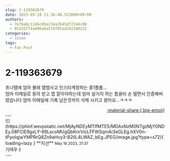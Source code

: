 ```yaml
---
slug: 2-119363679
date: 2023-05-18 21:36:48.523000+09:00
authors:
  - 7e7ba6c114bc05e234a2645df7244c08
  - 01435f74a49ba8a519705ad242348232
categories:
  - Jisun
tags:
  - Fan Post
---
```


# 2-119363679

<div class="post-container" markdown="1">
<div class="content-container md-sidebar__scrollwrap" markdown="1">

프나땜에 엄마 몰래 앨범사고 인스타계정파는 중1플롭...<br>엄마 이메일로 동의 받고 앱 깔아야하는데 엄마 설거지 하는 틈을타 손 떨면서 인증해버렸습니다 엄마 이메일에 기록 남은것까지 삭제 시키고 왔어요...ㅋㅋㅋ

</div>
</div>

<div style="text-align: right;" markdown="1">
<a href="https://weverse.io/fromis9/fanpost/2-119363679" style="text-align: right;">:material-share:{.big-emoji}</a>
</div>
---

<div class="comments-container md-sidebar__scrollwrap" markdown="1">
<div class="comment" markdown="1">
<div class='id-container' markdown="1">
![](https://phinf.wevpstatic.net/MjAyNDEyMTlfMTE5/MDAxNzM0NTgzMjY0NDEy.08FClE9gxLY-99LscoMUgQbKnrVicLFFWSqmAi3eGLEg.hXV0n-tPyoIqjwYMPRrQ8Zn9aHvy3-B2llL4LWAZ_bEg.JPEG/image.jpg?type=s72){ loading=lazy }
**<span class="artist">지선</span>** <small>May 18 2023, 21:37</small><br>
</div>
<div class='comment-body' markdown="1">
기여우ㅕ
</div>
</div>
</div>
---
